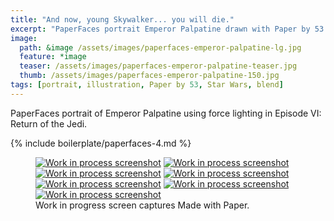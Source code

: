```yaml
---
title: "And now, young Skywalker... you will die."
excerpt: "PaperFaces portrait Emperor Palpatine drawn with Paper by 53 on an iPad."
image: 
  path: &image /assets/images/paperfaces-emperor-palpatine-lg.jpg 
  feature: *image
  teaser: /assets/images/paperfaces-emperor-palpatine-teaser.jpg
  thumb: /assets/images/paperfaces-emperor-palpatine-150.jpg
tags: [portrait, illustration, Paper by 53, Star Wars, blend]
---
```


PaperFaces portrait of Emperor Palpatine using force lighting in Episode VI: Return of the Jedi.

{% include boilerplate/paperfaces-4.md %}

<figure class="third">
	<a href="{{ site.url }}/assets/images/paperfaces-emperor-palpatine-process-1-lg.jpg"><img src="{{ site.url }}/assets/images/paperfaces-emperor-palpatine-process-1-600.jpg" alt="Work in process screenshot"></a>
	<a href="{{ site.url }}/assets/images/paperfaces-emperor-palpatine-process-2-lg.jpg"><img src="{{ site.url }}/assets/images/paperfaces-emperor-palpatine-process-2-600.jpg" alt="Work in process screenshot"></a>
	<a href="{{ site.url }}/assets/images/paperfaces-emperor-palpatine-process-3-lg.jpg"><img src="{{ site.url }}/assets/images/paperfaces-emperor-palpatine-process-3-600.jpg" alt="Work in process screenshot"></a>
	<a href="{{ site.url }}/assets/images/paperfaces-emperor-palpatine-process-4-lg.jpg"><img src="{{ site.url }}/assets/images/paperfaces-emperor-palpatine-process-4-600.jpg" alt="Work in process screenshot"></a>
	<a href="{{ site.url }}/assets/images/paperfaces-emperor-palpatine-process-5-lg.jpg"><img src="{{ site.url }}/assets/images/paperfaces-emperor-palpatine-process-5-600.jpg" alt="Work in process screenshot"></a>
	<a href="{{ site.url }}/assets/images/paperfaces-emperor-palpatine-process-6-lg.jpg"><img src="{{ site.url }}/assets/images/paperfaces-emperor-palpatine-process-6-600.jpg" alt="Work in process screenshot"></a>
	<a href="{{ site.url }}/assets/images/paperfaces-emperor-palpatine-process-7-lg.jpg"><img src="{{ site.url }}/assets/images/paperfaces-emperor-palpatine-process-7-600.jpg" alt="Work in process screenshot"></a>
	<figcaption>Work in progress screen captures Made with Paper.</figcaption>
</figure>
